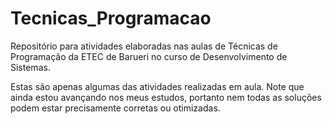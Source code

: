 # Tecnicas_Programacao
Repositório para atividades elaboradas nas aulas de Técnicas de Programação da ETEC de Barueri no curso de Desenvolvimento de Sistemas.

Estas são apenas algumas das atividades realizadas em aula.
Note que ainda estou avançando nos meus estudos, portanto nem todas as soluções podem estar precisamente corretas ou otimizadas.
